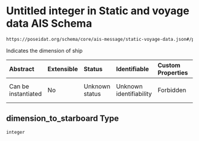 # Untitled integer in Static and voyage data AIS Schema

```txt
https://poseidat.org/schema/core/ais-message/static-voyage-data.json#/properties/dimension_to_starboard
```

Indicates the dimension of ship

| Abstract            | Extensible | Status         | Identifiable            | Custom Properties | Additional Properties | Access Restrictions | Defined In                                                                                          |
| :------------------ | :--------- | :------------- | :---------------------- | :---------------- | :-------------------- | :------------------ | :-------------------------------------------------------------------------------------------------- |
| Can be instantiated | No         | Unknown status | Unknown identifiability | Forbidden         | Allowed               | none                | [static-voyage-data.json*](schemas/core/ais-message/static-voyage-data.json "open original schema") |

## dimension_to_starboard Type

`integer`
